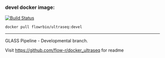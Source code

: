 ### devel docker image: 
[![Build Status](https://travis-ci.org/flow-r/docker_ultraseq.svg?branch=devel)](https://travis-ci.org/flow-r/docker_ultraseq) 

```
docker pull flowrbio/ultraseq:devel
```

***

GLASS Pipeline - Developmental branch. 

Visit https://github.com/flow-r/docker_ultraseq for readme
